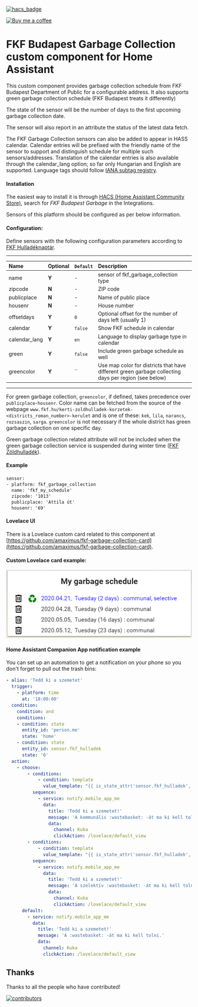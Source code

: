 [![hacs_badge](https://img.shields.io/badge/HACS-Default-orange.svg)](https://github.com/custom-components/hacs)

<p><a href="https://www.buymeacoffee.com/6rF5cQl" rel="nofollow" target="_blank"><img src="https://camo.githubusercontent.com/c070316e7fb193354999ef4c93df4bd8e21522fa/68747470733a2f2f696d672e736869656c64732e696f2f7374617469632f76312e7376673f6c6162656c3d4275792532306d6525323061253230636f66666565266d6573736167653d25463025394625413525413826636f6c6f723d626c61636b266c6f676f3d6275792532306d6525323061253230636f66666565266c6f676f436f6c6f723d7768697465266c6162656c436f6c6f723d366634653337" alt="Buy me a coffee" data-canonical-src="https://img.shields.io/static/v1.svg?label=Buy%20me%20a%20coffee&amp;message=%F0%9F%A5%A8&amp;color=black&amp;logo=buy%20me%20a%20coffee&amp;logoColor=white&amp;labelColor=b0c4de" style="max-width:100%;"></a></p>

# FKF Budapest Garbage Collection custom component for Home Assistant

This custom component provides garbage collection schedule from FKF Budapest Department of Public
for a configurable address. It also supports green garbage collection schedule (FKF Budapest treats
it differently)

The state of the sensor will be the number of days to the first upcoming garbage collection date.

The sensor will also report in an attribute the status of the latest data fetch.

The FKF Garbage Collection sensors can also be added to appear in HASS calendar. Calendar entries will be prefixed
with the friendly name of the sensor to support and distinguish schedule for multiple such sensors/addresses. Translation of
the calendar entries is also available through the calendar_lang option; so far only Hungarian and English are supported.
Language tags should follow [IANA subtag registry](https://www.iana.org/assignments/language-subtag-registry/language-subtag-registry).

#### Installation
The easiest way to install it is through [HACS (Home Assistant Community Store)](https://github.com/hacs/integration),
search for <i>FKF Budapest Garbage</i> in the Integrations.<br />

Sensors of this platform should be configured as per below information.

#### Configuration:
Define sensors with the following configuration parameters according to [FKF Hulladéknaptár](https://www.fkf.hu/hulladeknaptar/).<br />

---
| Name | Optional | `Default` | Description |
| :---- | :---- | :------- | :----------- |
| name | **Y** | - | sensor of fkf_garbage_collection type |
| zipcode | **N** | - | ZIP code |
| publicplace | **N** | - | Name of public place |
| housenr | **N** | - | House number |
| offsetdays | **Y** | `0` | Optional offset for the number of days left (usually 1) |
| calendar | **Y** | `false` | Show FKF schedule in calendar |
| calendar_lang | **Y** | `en` | Language to display garbage type in calendar |
| green | **Y** | `false` | Include green garbage schedule as well |
| greencolor | **Y** | `` | Use map color for districts that have different green garbage collecting days per region (see below) |
---

For green garbage collection, `greencolor`, if defined, takes precedence over `publicplace`-`housenr`. Color name can be fetched from the source of the webpage `www.fkf.hu/kerti-zoldhulladek-korzetek-<districts_roman_number>-kerulet` and is one of these: `kek`, `lila`, `narancs`, `rozsaszin`, `sarga`. `greencolor` is not necessary if the whole district has green garbage collection on one specific day.

Green garbage collection related attribute will not be included when the green garbage collection service is suspended during winter time ([FKF Zöldhulladék](https://www.fkf.hu/kerti-zoldhulladek-gyujtes)).

#### Example
```
sensor:
- platform: fkf_garbage_collection
  name: 'fkf_my_schedule'
  zipcode: '1013'
  publicplace: 'Attila út'
  housenr: '69'
```

#### Lovelace UI
There is a Lovelace custom card related to this component at [https://github.com/amaximus/fkf-garbage-collection-card](https://github.com/amaximus/fkf-garbage-collection-card).

#### Custom Lovelace card example:<br />
![Garbage Collection card example](fkf_alerted.png)

#### Home Assistant Companion App notification example
You can set up an automation to get a notification on your phone so you don't forget to pull out the trash bins:

```yaml
- alias: 'Tedd ki a szemetet'
  trigger:
    - platform: time
      at: '18:00:00'
  condition:
    condition: and
    conditions:
    - condition: state
      entity_id: 'person.me'
      state: 'home'
    - condition: state
      entity_id: sensor.fkf_hulladek
      state: '0'
  action:
    - choose:
        - conditions:
            - condition: template
              value_template: "{{ is_state_attr('sensor.fkf_hulladek', 'garbage0', 'communal') }}"
          sequence:
            - service: notify.mobile_app_me
              data:
                title: 'Tedd ki a szemetet!'
                message: 'A kommunális :wastebasket: -át ma ki kell tolni.'
                data:
                  channel: Kuka
                  clickAction: /lovelace/default_view
        - conditions:
            - condition: template
              value_template: "{{ is_state_attr('sensor.fkf_hulladek', 'garbage0', 'selective') }}"
          sequence:
            - service: notify.mobile_app_me
              data:
                title: 'Tedd ki a szemetet!'
                message: 'A szelektív :wastebasket: -át ma ki kell tolni.'
                data:
                  channel: Kuka
                  clickAction: /lovelace/default_view
      default:
        - service: notify.mobile_app_me
          data:
            title: 'Tedd ki a szemetet!'
            message: 'A :wastebasket: -át ma ki kell tolni.'
            data:
              channel: Kuka
              clickAction: /lovelace/default_view
```

## Thanks

Thanks to all the people who have contributed!

[![contributors](https://contributors-img.web.app/image?repo=amaximus/fkf-garbage-collection)](https://github.com/amaximus/fkf-garbage-collection/graphs/contributors)
